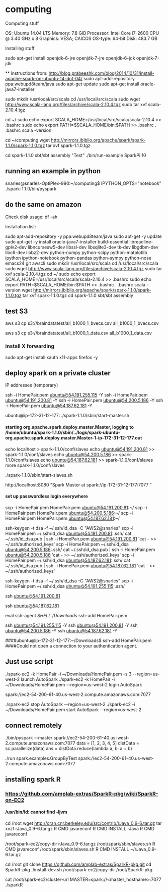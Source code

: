 # computing

Computing stuff

OS: Ubuntu 14.04 LTS
Memory: 7.8 GiB
Processor: Intel Core i7-2600 CPU @ 3.40 GHz x 8
Graphics: VESA; CAICOS
OS-type: 64-bit
Disk: 483.7 GB

Installing stuff

sudo apt-get install openjdk-6-jre openjdk-7-jre openjdk-6-jdk openjdk-7-jdk

** instructions from: http://blog.prabeeshk.com/blog/2014/10/31/install-apache-spark-on-ubuntu-14-dot-04/
sudo apt-add-repository ppa:webupd8team/java
sudo apt-get update
sudo apt-get install oracle-java7-installer


sudo mkdir /usr/local/src/scala
cd /usr/local/src/scala
sudo wget http://www.scala-lang.org/files/archive/scala-2.10.4.tgz
sudo tar xvf scala-2.10.4.tgz

cd ~/
sudo echo export SCALA_HOME=/usr/local/src/scala/scala-2.10.4 >> .bashrc
sudo echo export PATH=\$SCALA_HOME/bin:\$PATH >> .bashrc
. .bashrc
scala -version

cd ~/computing
wget http://mirrors.ibiblio.org/apache/spark/spark-1.1.0/spark-1.1.0.tgz
tar xvf spark-1.1.0.tgz 

cd spark-1.1.0
sbt/sbt assembly
"Test"
./bin/run-example SparkPi 10

## running an example in python

snarles@snarles-OptiPlex-990:~/computing$ IPYTHON_OPTS="notebook" ./spark-1.1.0/bin/pyspark

## do the same on amazon

Check disk usage:
df -ah

Installation list:

sudo apt-add-repository -y ppa:webupd8team/java
sudo apt-get -y update
sudo apt-get -y install oracle-java7-installer build-essential libreadline-gplv2-dev libncursesw5-dev libssl-dev libsqlite3-dev tk-dev libgdbm-dev libc6-dev libbz2-dev python-numpy python-scipy python-matplotlib ipython ipython-notebook python-pandas python-sympy python-nose emacs24 git awscli
sudo mkdir /usr/local/src/scala
cd /usr/local/src/scala
sudo wget http://www.scala-lang.org/files/archive/scala-2.10.4.tgz
sudo tar xvf scala-2.10.4.tgz
cd ~/
sudo echo export SCALA_HOME=/usr/local/src/scala/scala-2.10.4 >> .bashrc
sudo echo export PATH=\$SCALA_HOME/bin:\$PATH >> .bashrc
. .bashrc
scala -version
wget http://mirrors.ibiblio.org/apache/spark/spark-1.1.0/spark-1.1.0.tgz
tar xvf spark-1.1.0.tgz 
cd spark-1.1.0
sbt/sbt assembly

## test S3

aws s3 cp s3://braindatatest/all_b1000_1_bvecs.csv all_b1000_1_bvecs.csv

aws s3 cp s3://braindatatest/all_b1000_1_data.csv all_b1000_1_data.csv

### install X forwarding

sudo apt-get install xauth x11-apps firefox -y

## deploy spark on a private cluster

IP addresses (temporary)

ssh -i HomePair.pem ubuntu@54.191.255.115 -Y
ssh -i HomePair.pem ubuntu@54.191.200.81 -Y
ssh -i HomePair.pem ubuntu@54.200.5.186 -Y
ssh -i HomePair.pem ubuntu@54.187.62.181 -Y

ubuntu@ip-172-31-12-177:
./spark-1.1.0/sbin/start-master.sh
####  starting org.apache.spark.deploy.master.Master, logging to /home/ubuntu/spark-1.1.0/sbin/../logs/spark-ubuntu-org.apache.spark.deploy.master.Master-1-ip-172-31-12-177.out
echo localhost > spark-1.1.0/conf/slaves
echo ubuntu@54.191.200.81 >> spark-1.1.0/conf/slaves
echo ubuntu@54.200.5.186 >> spark-1.1.0/conf/slaves
echo ubuntu@54.187.62.181 >> spark-1.1.0/conf/slaves
more spark-1.1.0/conf/slaves

./spark-1.1.0/sbin/start-slaves.sh

http://localhost:8080
"Spark Master at spark://ip-172-31-12-177:7077 "

#### set up passwordless login everywhere

scp -i HomePair.pem HomePair.pem ubuntu@54.191.200.81:~/ scp -i HomePair.pem HomePair.pem ubuntu@54.200.5.186:~/ scp -i HomePair.pem HomePair.pem ubuntu@54.187.62.181:~/

ssh-keygen -t dsa -f ~/.ssh/id_dsa -C "AWS2@snarles" scp -i HomePair.pem ~/.ssh/id_dsa ubuntu@54.191.200.81:.ssh/ cat ~/.ssh/id_dsa.pub | ssh -i HomePair.pem ubuntu@54.191.200.81 'cat - >> ~/.ssh/authorized_keys' scp -i HomePair.pem ~/.ssh/id_dsa ubuntu@54.200.5.186:.ssh/ cat ~/.ssh/id_dsa.pub | ssh -i HomePair.pem ubuntu@54.200.5.186 'cat - >> ~/.ssh/authorized_keys' scp -i HomePair.pem ~/.ssh/id_dsa ubuntu@54.187.62.181:.ssh/ cat ~/.ssh/id_dsa.pub | ssh -i HomePair.pem ubuntu@54.187.62.181 'cat - >> ~/.ssh/authorized_keys'

ssh-keygen -t dsa -f ~/.ssh/id_dsa -C "AWS2@snarles" scp -i HomePair.pem ~/.ssh/id_dsa ubuntu@54.191.255.115:.ssh/

ssh ubuntu@54.191.200.81

ssh ubuntu@54.187.62.181

eval ssh-agent $SHELL ~/Downloads$ ssh-add HomePair.pem

ssh ubuntu@54.191.255.115 -Y ssh ubuntu@54.191.200.81 -Y ssh ubuntu@54.200.5.186 -Y ssh ubuntu@54.187.62.181 -Y



####ubuntu@ip-172-31-12-177:~/Downloads$ ssh-add HomePair.pem 
####Could not open a connection to your authentication agent.

## Just use script

./spark-ec2 -k HomePair -i ~/Downloads/HomePair.pem -s 3 --region=us-west-2 launch AutoSpark
./spark-ec2 -k HomePair -i ~/Downloads/HomePair.pem --region=us-west-2 login AutoSpark

spark://ec2-54-200-61-40.us-west-2.compute.amazonaws.com:7077

./spark-ec2 stop AutoSpark --region=us-west-2
./spark-ec2 -i ~/Downloads/HomePair.pem start AutoSpark --region=us-west-2

## connect remotely

./bin/pyspark --master spark://ec2-54-200-61-40.us-west-2.compute.amazonaws.com:7077
data = [1, 2, 3, 4, 5]
distData = sc.parallelize(data)
ans =  distData.reduce(lambda a, b: a + b)

./run spark.examples.GroupByTest spark://ec2-54-200-61-40.us-west-2.compute.amazonaws.com:7077

## installing spark R

### https://github.com/amplab-extras/SparkR-pkg/wiki/SparkR-on-EC2


#### /usr/bin/ld: cannot find -ljvm
cd /root
wget http://cran.cnr.berkeley.edu/src/contrib/rJava_0.9-6.tar.gz
tar xvzf rJava_0.9-6.tar.gz
R CMD javareconf
R CMD INSTALL rJava
R CMD javareconf

/root/spark-ec2/copy-dir rJava_0.9-6.tar.gz
/root/spark/sbin/slaves.sh R CMD javareconf
/root/spark/sbin/slaves.sh R CMD INSTALL ~/rJava_0.9-6.tar.gz

cd /root
git clone https://github.com/amplab-extras/SparkR-pkg.git
cd SparkR-pkg
./install-dev.sh
/root/spark-ec2/copy-dir /root/SparkR-pkg

cat /root/spark-ec2/cluster-url
MASTER=spark://<master_hostname>:7077 ./sparkR




